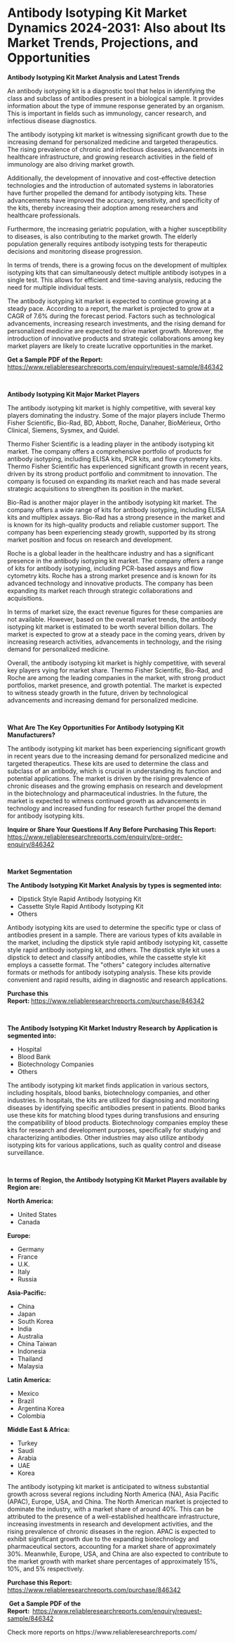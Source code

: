 <p><h1>Antibody Isotyping Kit Market Dynamics 2024-2031: Also about Its Market Trends, Projections, and Opportunities</h1></p><p><strong>Antibody Isotyping Kit Market Analysis and Latest Trends</strong></p>
<p><p>An antibody isotyping kit is a diagnostic tool that helps in identifying the class and subclass of antibodies present in a biological sample. It provides information about the type of immune response generated by an organism. This is important in fields such as immunology, cancer research, and infectious disease diagnostics.</p><p>The antibody isotyping kit market is witnessing significant growth due to the increasing demand for personalized medicine and targeted therapeutics. The rising prevalence of chronic and infectious diseases, advancements in healthcare infrastructure, and growing research activities in the field of immunology are also driving market growth.</p><p>Additionally, the development of innovative and cost-effective detection technologies and the introduction of automated systems in laboratories have further propelled the demand for antibody isotyping kits. These advancements have improved the accuracy, sensitivity, and specificity of the kits, thereby increasing their adoption among researchers and healthcare professionals.</p><p>Furthermore, the increasing geriatric population, with a higher susceptibility to diseases, is also contributing to the market growth. The elderly population generally requires antibody isotyping tests for therapeutic decisions and monitoring disease progression. </p><p>In terms of trends, there is a growing focus on the development of multiplex isotyping kits that can simultaneously detect multiple antibody isotypes in a single test. This allows for efficient and time-saving analysis, reducing the need for multiple individual tests.</p><p>The antibody isotyping kit market is expected to continue growing at a steady pace. According to a report, the market is projected to grow at a CAGR of 7.6% during the forecast period. Factors such as technological advancements, increasing research investments, and the rising demand for personalized medicine are expected to drive market growth. Moreover, the introduction of innovative products and strategic collaborations among key market players are likely to create lucrative opportunities in the market.</p></p>
<p><strong>Get a Sample PDF of the Report:&nbsp;</strong> <a href="https://www.reliableresearchreports.com/enquiry/request-sample/846342">https://www.reliableresearchreports.com/enquiry/request-sample/846342</a></p>
<p>&nbsp;</p>
<p><strong>Antibody Isotyping Kit Major Market Players</strong></p>
<p><p>The antibody isotyping kit market is highly competitive, with several key players dominating the industry. Some of the major players include Thermo Fisher Scientific, Bio-Rad, BD, Abbott, Roche, Danaher, BioMérieux, Ortho Clinical, Siemens, Sysmex, and Quidel.</p><p>Thermo Fisher Scientific is a leading player in the antibody isotyping kit market. The company offers a comprehensive portfolio of products for antibody isotyping, including ELISA kits, PCR kits, and flow cytometry kits. Thermo Fisher Scientific has experienced significant growth in recent years, driven by its strong product portfolio and commitment to innovation. The company is focused on expanding its market reach and has made several strategic acquisitions to strengthen its position in the market.</p><p>Bio-Rad is another major player in the antibody isotyping kit market. The company offers a wide range of kits for antibody isotyping, including ELISA kits and multiplex assays. Bio-Rad has a strong presence in the market and is known for its high-quality products and reliable customer support. The company has been experiencing steady growth, supported by its strong market position and focus on research and development.</p><p>Roche is a global leader in the healthcare industry and has a significant presence in the antibody isotyping kit market. The company offers a range of kits for antibody isotyping, including PCR-based assays and flow cytometry kits. Roche has a strong market presence and is known for its advanced technology and innovative products. The company has been expanding its market reach through strategic collaborations and acquisitions.</p><p>In terms of market size, the exact revenue figures for these companies are not available. However, based on the overall market trends, the antibody isotyping kit market is estimated to be worth several billion dollars. The market is expected to grow at a steady pace in the coming years, driven by increasing research activities, advancements in technology, and the rising demand for personalized medicine.</p><p>Overall, the antibody isotyping kit market is highly competitive, with several key players vying for market share. Thermo Fisher Scientific, Bio-Rad, and Roche are among the leading companies in the market, with strong product portfolios, market presence, and growth potential. The market is expected to witness steady growth in the future, driven by technological advancements and increasing demand for personalized medicine.</p></p>
<p>&nbsp;</p>
<p><strong>What Are The Key Opportunities For Antibody Isotyping Kit Manufacturers?</strong></p>
<p><p>The antibody isotyping kit market has been experiencing significant growth in recent years due to the increasing demand for personalized medicine and targeted therapeutics. These kits are used to determine the class and subclass of an antibody, which is crucial in understanding its function and potential applications. The market is driven by the rising prevalence of chronic diseases and the growing emphasis on research and development in the biotechnology and pharmaceutical industries. In the future, the market is expected to witness continued growth as advancements in technology and increased funding for research further propel the demand for antibody isotyping kits.</p></p>
<p><strong>Inquire or Share Your Questions If Any Before Purchasing This Report:</strong> <a href="https://www.reliableresearchreports.com/enquiry/pre-order-enquiry/846342">https://www.reliableresearchreports.com/enquiry/pre-order-enquiry/846342</a></p>
<p>&nbsp;</p>
<p><strong>Market Segmentation</strong></p>
<p><strong>The Antibody Isotyping Kit Market Analysis by types is segmented into:</strong></p>
<p><ul><li>Dipstick Style Rapid Antibody Isotyping Kit</li><li>Cassette Style Rapid Antibody Isotyping Kit</li><li>Others</li></ul></p>
<p><p>Antibody isotyping kits are used to determine the specific type or class of antibodies present in a sample. There are various types of kits available in the market, including the dipstick style rapid antibody isotyping kit, cassette style rapid antibody isotyping kit, and others. The dipstick style kit uses a dipstick to detect and classify antibodies, while the cassette style kit employs a cassette format. The "others" category includes alternative formats or methods for antibody isotyping analysis. These kits provide convenient and rapid results, aiding in diagnostic and research applications.</p></p>
<p><strong>Purchase this Report:&nbsp;</strong><a href="https://www.reliableresearchreports.com/purchase/846342">https://www.reliableresearchreports.com/purchase/846342</a></p>
<p>&nbsp;</p>
<p><strong>The Antibody Isotyping Kit Market Industry Research by Application is segmented into:</strong></p>
<p><ul><li>Hospital</li><li>Blood Bank</li><li>Biotechnology Companies</li><li>Others</li></ul></p>
<p><p>The antibody isotyping kit market finds application in various sectors, including hospitals, blood banks, biotechnology companies, and other industries. In hospitals, the kits are utilized for diagnosing and monitoring diseases by identifying specific antibodies present in patients. Blood banks use these kits for matching blood types during transfusions and ensuring the compatibility of blood products. Biotechnology companies employ these kits for research and development purposes, specifically for studying and characterizing antibodies. Other industries may also utilize antibody isotyping kits for various applications, such as quality control and disease surveillance.</p></p>
<p>&nbsp;</p>
<p><strong>In terms of Region, the Antibody Isotyping Kit Market Players available by Region are:</strong></p>
<p>
    <p> <strong> North America: </strong>
        <ul>
            <li>United States</li>
            <li>Canada</li>
        </ul>
        </p> 
    <p> <strong> Europe: </strong>
        <ul>
            <li>Germany</li>
            <li>France</li>
            <li>U.K.</li>
            <li>Italy</li>
            <li>Russia</li>
        </ul>
        </p> 
    <p> <strong> Asia-Pacific: </strong>
        <ul>
            <li>China</li>
            <li>Japan</li>
            <li>South Korea</li>
            <li>India</li>
            <li>Australia</li>
            <li>China Taiwan</li>
            <li>Indonesia</li>
            <li>Thailand</li>
            <li>Malaysia</li>
        </ul>
        </p> 
    <p> <strong> Latin America: </strong>
        <ul>
            <li>Mexico</li>
            <li>Brazil</li>
            <li>Argentina Korea</li>
            <li>Colombia</li>
        </ul>
        </p> 
    <p> <strong> Middle East & Africa: </strong>
        <ul>
            <li>Turkey</li>
            <li>Saudi</li>
            <li>Arabia</li>
            <li>UAE</li>
            <li>Korea</li>
        </ul>
    </p>
    </p>
<p><p>The antibody isotyping kit market is anticipated to witness substantial growth across several regions including North America (NA), Asia Pacific (APAC), Europe, USA, and China. The North American market is projected to dominate the industry, with a market share of around 40%. This can be attributed to the presence of a well-established healthcare infrastructure, increasing investments in research and development activities, and the rising prevalence of chronic diseases in the region. APAC is expected to exhibit significant growth due to the expanding biotechnology and pharmaceutical sectors, accounting for a market share of approximately 30%. Meanwhile, Europe, USA, and China are also expected to contribute to the market growth with market share percentages of approximately 15%, 10%, and 5% respectively.</p></p>
<p><strong>Purchase this Report: </strong><a href="https://www.reliableresearchreports.com/purchase/846342">https://www.reliableresearchreports.com/purchase/846342</a></p>
<p>&nbsp;<strong>Get a Sample PDF of the Report:&nbsp;&nbsp;</strong><a href="https://www.reliableresearchreports.com/enquiry/request-sample/846342">https://www.reliableresearchreports.com/enquiry/request-sample/846342</a></p>
<p><strong></strong></p>
<p>Check more reports on https://www.reliableresearchreports.com/</p>